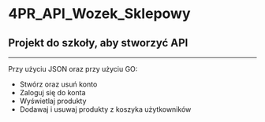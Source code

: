 # 4PR_API_Wozek_Sklepowy

## Projekt do szkoły, aby stworzyć API
---
Przy użyciu JSON oraz przy użyciu GO:
- Stwórz oraz usuń konto
- Zaloguj się do konta
- Wyświetlaj produkty
- Dodawaj i usuwaj produkty z koszyka użytkowników
